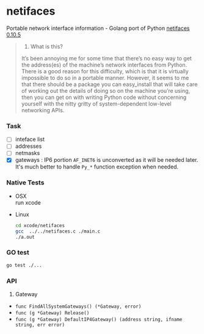 # netifaces
Portable network interface information - Golang port of Python [netifaces 0.10.5](https://pypi.python.org/pypi/netifaces) 

> 1. What is this?
> 
> It’s been annoying me for some time that there’s no easy way to get the address(es) of the machine’s network interfaces from Python. There is a good reason for this difficulty, which is that it is virtually impossible to do so in a portable manner. However, it seems to me that there should be a package you can easy_install that will take care of working out the details of doing so on the machine you’re using, then you can get on with writing Python code without concerning yourself with the nitty gritty of system-dependent low-level networking APIs.

### Task

- [ ] inteface list
- [ ] addresses
- [ ] netmasks
- [x] gateways : IP6 portion `AF_INET6` is unconverted as it will be needed later. It's much better to handle `Py_*` function exception when needed.

### Native Tests

- OSX  
  run xcode
- Linux 

  ```sh
  cd xcode/netifaces
  gcc  ../../netifaces.c ./main.c
  ./a.out
  ```
  
### GO test

```sh
go test ./...
```


### API

1. Gateway
  - `func FindAllSystemGateways() (*Gateway, error)`
  - `func (g *Gateway) Release()`
  - `func (g *Gateway) DefaultIP4Gateway() (address string, ifname string, err error)`